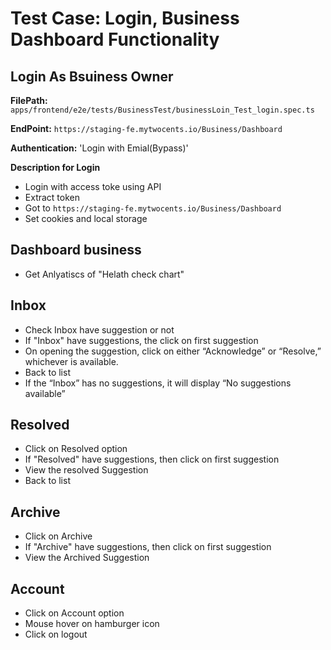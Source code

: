 # Test Case: Login, Business Dashboard Functionality

## Login As Bsuiness Owner

**FilePath:** `apps/frontend/e2e/tests/BusinessTest/businessLoin_Test_login.spec.ts`

**EndPoint:** `https://staging-fe.mytwocents.io/Business/Dashboard`

**Authentication:** 'Login with Emial(Bypass)'

**Description for Login**

- Login with access toke using API
- Extract token
- Got to `https://staging-fe.mytwocents.io/Business/Dashboard`
- Set cookies and local storage

## Dashboard business

- Get Anlyatiscs of "Helath check chart"

## Inbox

- Check Inbox have suggestion or not
- If "Inbox" have suggestions, the click on first suggestion
- On opening the suggestion, click on either “Acknowledge” or “Resolve,” whichever is available.
- Back to list
- If the “Inbox” has no suggestions, it will display “No suggestions available”

## Resolved
- Click on Resolved option
- If "Resolved" have suggestions, then click on first suggestion
- View the resolved Suggestion
- Back to list

## Archive
- Click on Archive
- If "Archive" have suggestions, then click on first suggestion
- View the Archived Suggestion

## Account
- Click on Account option
- Mouse hover on hamburger icon
- Click on logout
